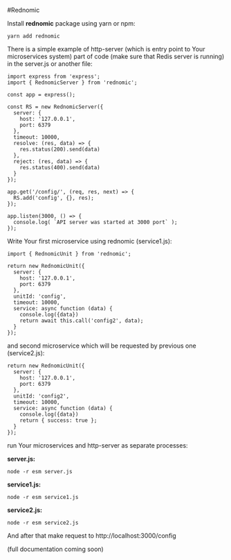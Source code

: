 #Rednomic

Install **rednomic** package using yarn or npm:

``` yarn add rednomic ```

There is a simple example of http-server (which is entry point to Your microservices system) part of code (make sure that Redis server is running) in the server.js or another file:

```
import express from 'express';
import { RednomicServer } from 'rednomic';

const app = express();

const RS = new RednomicServer({
  server: {
    host: '127.0.0.1',
    port: 6379
  },
  timeout: 10000,
  resolve: (res, data) => {
    res.status(200).send(data)
  },
  reject: (res, data) => {
    res.status(400).send(data)
  }
});

app.get('/config/', (req, res, next) => {
  RS.add('config', {}, res);
});

app.listen(3000, () => {
  console.log( `API server was started at 3000 port` );
});

```

Write Your first microservice using rednomic (service1.js):

```
import { RednomicUnit } from 'rednomic';

return new RednomicUnit({
  server: {
    host: '127.0.0.1',
    port: 6379
  },
  unitId: 'config',
  timeout: 10000,
  service: async function (data) {
    console.log({data})
    return await this.call('config2', data);
  }
});

```

and second microservice which will be requested by previous one (service2.js):

```
return new RednomicUnit({
  server: {
    host: '127.0.0.1',
    port: 6379
  },
  unitId: 'config2',
  timeout: 10000,
  service: async function (data) {
    console.log({data})
    return { success: true };
  }
});

``` 
run Your microservices and http-server as separate processes:

**server.js:**

```
node -r esm server.js
```

**service1.js:**

```
node -r esm service1.js
```

**service2.js:**

```
node -r esm service2.js
```

And after that make request to http://localhost:3000/config

(full documentation coming soon)
